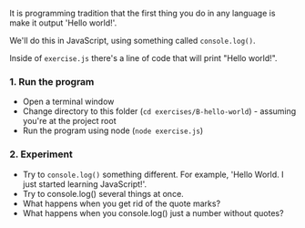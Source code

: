 It is programming tradition that the first thing you do in any language is make it output 'Hello world!'.

We'll do this in JavaScript, using something called `console.log()`.

Inside of `exercise.js` there's a line of code that will print "Hello world!".

### 1. Run the program

- Open a terminal window
- Change directory to this folder (`cd exercises/B-hello-world`) - assuming you're at the project root
- Run the program using node (`node exercise.js`)

### 2. Experiment

- Try to `console.log()` something different. For example, 'Hello World. I just started learning JavaScript!'.
- Try to console.log() several things at once.
- What happens when you get rid of the quote marks?
- What happens when you console.log() just a number without quotes? 
